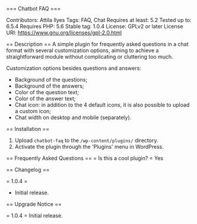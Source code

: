 === Chatbot FAQ ===

Contributors:       Attila Ilyes
Tags:               FAQ, Chat
Requires at least:  5.2
Tested up to:       6.5.4
Requires PHP:       5.6
Stable tag:         1.0.4
License:            GPLv2 or later
License URI:        https://www.gnu.org/licenses/gpl-2.0.html

== Description ==
A simple plugin for frequently asked questions in a chat format with several customization options, aiming to achieve a straightforward module without complicating or cluttering too much.

Customization options besides questions and answers:
- Background of the questions;
- Background of the answers;
- Color of the question text;
- Color of the answer text;
- Chat icon: in addition to the 4 default icons, it is also possible to upload a custom icon;
- Chat width on desktop and mobile (separately).

== Installation ==
1. Upload `chatbot-faq` to the `/wp-content/plugins/` directory.
2. Activate the plugin through the 'Plugins' menu in WordPress.

== Frequently Asked Questions ==
= Is this a cool plugin? =
Yes

== Changelog ==

= 1.0.4 =
* Initial release.

== Upgrade Notice ==

= 1.0.4 =
Initial release.

